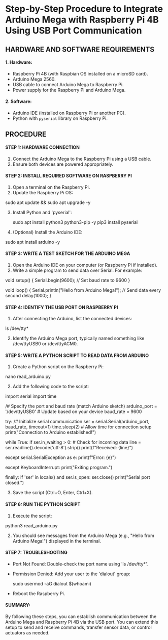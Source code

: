 # Step-by-Step Procedure to Integrate Arduino Mega with Raspberry Pi 4B Using USB Port Communication #

## HARDWARE AND SOFTWARE REQUIREMENTS ##

#### 1. Hardware: #### 
  - Raspberry Pi 4B (with Raspbian OS installed on a microSD card).
  - Arduino Mega 2560.
  - USB cable to connect Arduino Mega to Raspberry Pi.
  - Power supply for the Raspberry Pi and Arduino Mega.

#### 2. Software: #### 
  - Arduino IDE (installed on Raspberry Pi or another PC).
  - Python with `pyserial` library on Raspberry Pi.

## PROCEDURE ##

#### STEP 1: HARDWARE CONNECTION ####
1. Connect the Arduino Mega to the Raspberry Pi using a USB cable.
2. Ensure both devices are powered appropriately.

#### STEP 2: INSTALL REQUIRED SOFTWARE ON RASPBERRY PI #### 
1. Open a terminal on the Raspberry Pi.
2. Update the Raspberry Pi OS:

  sudo apt update && sudo apt upgrade -y

3. Install Python and 'pyserial':

   sudo apt install python3 python3-pip -y
  pip3 install pyserial

4. (Optional) Install the Arduino IDE:

  sudo apt install arduino -y

#### STEP 3: WRITE A TEST SKETCH FOR THE ARDUINO MEGA #### 
1. Open the Arduino IDE on your computer (or Raspberry Pi if installed).
2. Write a simple program to send data over Serial. For example:

void setup() {
 Serial.begin(9600); // Set baud rate to 9600
}

void loop() {
 Serial.println("Hello from Arduino Mega!"); // Send data every second
 delay(1000);
}

#### STEP 4: IDENTIFY THE USB PORT ON RASPBERRY PI ####
1. After connecting the Arduino, list the connected devices:

  ls /dev/tty*
 
2. Identify the Arduino Mega port, typically named something like /dev/ttyUSB0 or /dev/ttyACM0.

#### STEP 5: WRITE A PYTHON SCRIPT TO READ DATA FROM ARDUINO ####
1. Create a Python script on the Raspberry Pi:

  nano read_arduino.py

2. Add the following code to the script:

import serial
import time

/# Specify the port and baud rate (match Arduino sketch)
arduino_port = '/dev/ttyUSB0'  # Update based on your device
baud_rate = 9600

try:
   /# Initialize serial communication
   ser = serial.Serial(arduino_port, baud_rate, timeout=1)
   time.sleep(2)  # Allow time for connection setup
   print("Connection to Arduino established!")

   while True:
       if ser.in_waiting > 0:  # Check for incoming data
           line = ser.readline().decode('utf-8').strip()
           print(f"Received: {line}")

except serial.SerialException as e:
   print(f"Error: {e}")

except KeyboardInterrupt:
   print("Exiting program.")

finally:
   if 'ser' in locals() and ser.is_open:
       ser.close()
       print("Serial port closed.")  

3. Save the script (Ctrl+O, Enter, Ctrl+X).

#### STEP 6: RUN THE PYTHON SCRIPT #### 
1. Execute the script:

  python3 read_arduino.py
 
2. You should see messages from the Arduino Mega (e.g., "Hello from Arduino Mega!") displayed in the terminal.

#### STEP 7: TROUBLESHOOTING #### 
- Port Not Found: Double-check the port name using 'ls /dev/tty*'.
- Permission Denied: Add your user to the 'dialout' group:

  sudo usermod -aG dialout $(whoami)

- Reboot the Raspberry Pi.

#### SUMMARY: #### 

By following these steps, you can establish communication between the Arduino Mega and Raspberry Pi 4B via the USB port. You can extend this setup to send and receive commands, transfer sensor data, or control actuators as needed.
